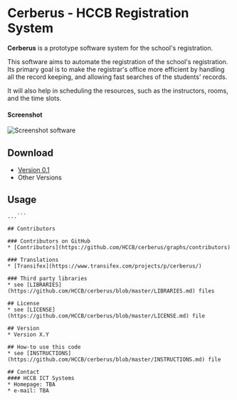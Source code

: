 Cerberus - HCCB Registration System
======
**Cerberus** is a prototype software system for the school's registration. 

This software aims to automate the registration of the school's registration.
Its primary goal is to make the registrar's office more efficient by handling
all the record keeping, and allowing fast searches of the students' records.

It will also help in scheduling the resources, such as the instructors, 
rooms, and the time slots.


#### Screenshot
![Screenshot software](http://url/screenshot-software.png "screenshot software")

## Download
* [Version 0.1](https://github.com/HCCB/cerberus/archive/master.zip)
* Other Versions

## Usage
```$ git clone https://github.com/HCCB/cerberus.git
...```

## Contributors

### Contributors on GitHub
* [Contributors](https://github.com/HCCB/cerberus/graphs/contributors)

### Translations
* [Transifex](https://www.transifex.com/projects/p/cerberus/)

### Third party libraries
* see [LIBRARIES](https://github.com/HCCB/cerberus/blob/master/LIBRARIES.md) files

## License 
* see [LICENSE](https://github.com/HCCB/cerberus/blob/master/LICENSE.md) file

## Version 
* Version X.Y

## How-to use this code
* see [INSTRUCTIONS](https://github.com/HCCB/cerberus/blob/master/INSTRUCTIONS.md) file

## Contact
#### HCCB ICT Systems
* Homepage: TBA
* e-mail: TBA

